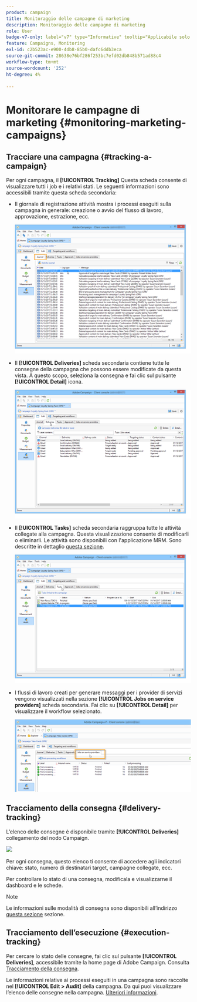 ```yaml
---
product: campaign
title: Monitoraggio delle campagne di marketing
description: Monitoraggio delle campagne di marketing
role: User
badge-v7-only: label="v7" type="Informative" tooltip="Applicabile solo a Campaign Classic v7"
feature: Campaigns, Monitoring
exl-id: c2b523ac-e900-4db8-85b0-dafc6ddb3eca
source-git-commit: 28638e76bf286f253bc7efd02db848b571ad88c4
workflow-type: tm+mt
source-wordcount: '252'
ht-degree: 4%

---
```


# Monitorare le campagne di marketing {#monitoring-marketing-campaigns}

## Tracciare una campagna {#tracking-a-campaign}

Per ogni campagna, il **[!UICONTROL Tracking]** Questa scheda consente di visualizzare tutti i job e i relativi stati. Le seguenti informazioni sono accessibili tramite questa scheda secondaria:

* Il giornale di registrazione attività mostra i processi eseguiti sulla campagna in generale: creazione o avvio del flusso di lavoro, approvazione, estrazione, ecc.

  ![](assets/s_ncs_user_op_edit_exe_tab_a.png)

* Il **[!UICONTROL Deliveries]** scheda secondaria contiene tutte le consegne della campagna che possono essere modificate da questa vista. A questo scopo, seleziona la consegna e fai clic sul pulsante **[!UICONTROL Detail]** icona.

  ![](assets/s_ncs_user_op_edit_exe_tab_b.png)

* Il **[!UICONTROL Tasks]** scheda secondaria raggruppa tutte le attività collegate alla campagna. Questa visualizzazione consente di modificarli o eliminarli. Le attività sono disponibili con l&#39;applicazione MRM. Sono descritte in dettaglio [questa sezione](../../mrm/using/creating-and-managing-tasks.md).

  ![](assets/s_ncs_user_op_edit_exe_tab_e.png)

* I flussi di lavoro creati per generare messaggi per i provider di servizi vengono visualizzati nella sezione **[!UICONTROL Jobs on service providers]** scheda secondaria. Fai clic su **[!UICONTROL Detail]** per visualizzare il workflow selezionato.

  ![](assets/s_ncs_user_op_edit_exe_tab_d.png)

## Tracciamento della consegna {#delivery-tracking}

L’elenco delle consegne è disponibile tramite **[!UICONTROL Deliveries]** collegamento del nodo Campaign.

![](assets/s_ncs_user_op_del_state_from_homepage.png)

Per ogni consegna, questo elenco ti consente di accedere agli indicatori chiave: stato, numero di destinatari target, campagne collegate, ecc.

Per controllare lo stato di una consegna, modificala e visualizzarne il dashboard e le schede.

>[!NOTE]
>
>Le informazioni sulle modalità di consegna sono disponibili all’indirizzo [questa sezione](../../delivery/using/about-message-tracking.md) sezione.

## Tracciamento dell’esecuzione {#execution-tracking}

Per cercare lo stato delle consegne, fai clic sul pulsante **[!UICONTROL Deliveries]**, accessibile tramite la home page di Adobe Campaign. Consulta [Tracciamento della consegna](#delivery-tracking).

Le informazioni relative ai processi eseguiti in una campagna sono raccolte nel **[!UICONTROL Edit > Audit]** della campagna. Da qui puoi visualizzare l’elenco delle consegne nella campagna. [Ulteriori informazioni](#tracking-a-campaign).
